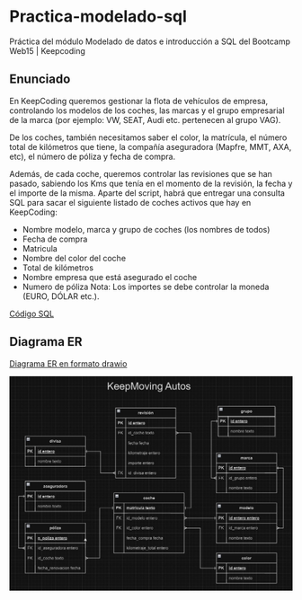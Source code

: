# Practica-modelado-sql

Práctica del módulo Modelado de datos e introducción a SQL del Bootcamp Web15 | Keepcoding

## Enunciado

En KeepCoding queremos gestionar la flota de vehículos de empresa, controlando los
modelos de los coches, las marcas y el grupo empresarial de la marca (por ejemplo: VW,
SEAT, Audi etc. pertenecen al grupo VAG).

De los coches, también necesitamos saber el color, la matrícula, el número total
de kilómetros que tiene, la compañía aseguradora (Mapfre, MMT, AXA, etc), el número de
póliza y fecha de compra.

Además, de cada coche, queremos controlar las revisiones que se han pasado,
sabiendo los Kms que tenía en el momento de la revisión, la fecha y el
importe de la misma.
Aparte del script, habrá que entregar una consulta SQL para sacar el siguiente listado de
coches activos que hay en KeepCoding:

- Nombre modelo, marca y grupo de coches (los nombres de todos)
- Fecha de compra
- Matricula
- Nombre del color del coche
- Total de kilómetros
- Nombre empresa que está asegurado el coche
- Numero de póliza
  Nota: Los importes se debe controlar la moneda (EURO, DÓLAR etc.).

[Código SQL](schema%20keepmoving.sql)

## Diagrama ER

[Diagrama ER en formato drawio](KeepMoving%20Autos%20-%20ER.drawio)

![Diagrama Entidad-Relación](./img/Keepmoving%20ER.jpg)
